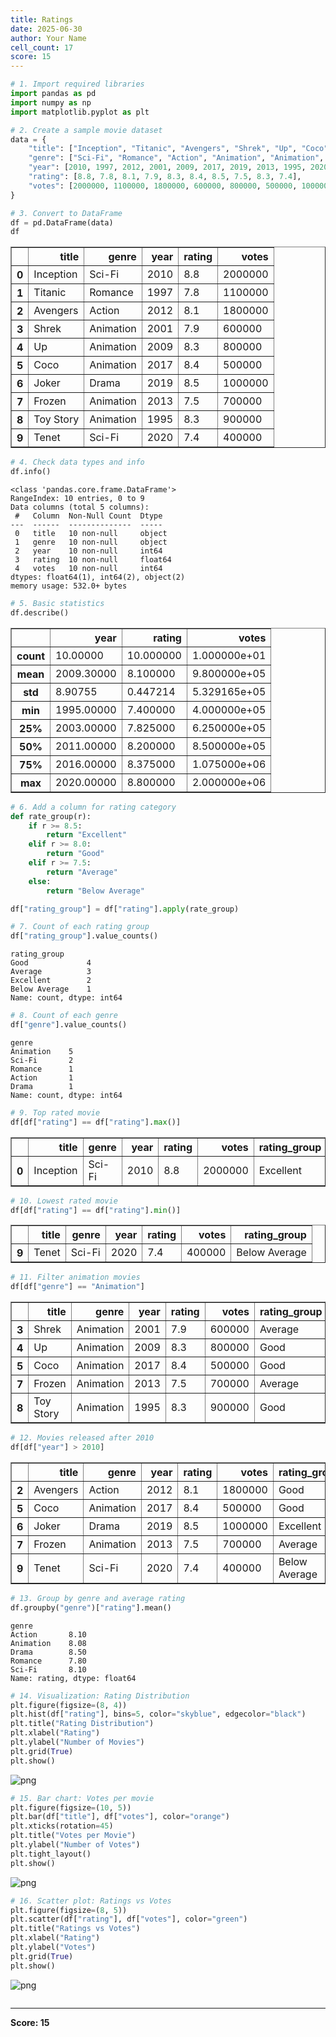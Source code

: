 ```yaml
---
title: Ratings
date: 2025-06-30
author: Your Name
cell_count: 17
score: 15
---
```


```python
# 1. Import required libraries
import pandas as pd
import numpy as np
import matplotlib.pyplot as plt

```


```python
# 2. Create a sample movie dataset
data = {
    "title": ["Inception", "Titanic", "Avengers", "Shrek", "Up", "Coco", "Joker", "Frozen", "Toy Story", "Tenet"],
    "genre": ["Sci-Fi", "Romance", "Action", "Animation", "Animation", "Animation", "Drama", "Animation", "Animation", "Sci-Fi"],
    "year": [2010, 1997, 2012, 2001, 2009, 2017, 2019, 2013, 1995, 2020],
    "rating": [8.8, 7.8, 8.1, 7.9, 8.3, 8.4, 8.5, 7.5, 8.3, 7.4],
    "votes": [2000000, 1100000, 1800000, 600000, 800000, 500000, 1000000, 700000, 900000, 400000]
}

```


```python
# 3. Convert to DataFrame
df = pd.DataFrame(data)
df

```




<div>
<style scoped>
    .dataframe tbody tr th:only-of-type {
        vertical-align: middle;
    }

    .dataframe tbody tr th {
        vertical-align: top;
    }

    .dataframe thead th {
        text-align: right;
    }
</style>
<table border="1" class="dataframe">
  <thead>
    <tr style="text-align: right;">
      <th></th>
      <th>title</th>
      <th>genre</th>
      <th>year</th>
      <th>rating</th>
      <th>votes</th>
    </tr>
  </thead>
  <tbody>
    <tr>
      <th>0</th>
      <td>Inception</td>
      <td>Sci-Fi</td>
      <td>2010</td>
      <td>8.8</td>
      <td>2000000</td>
    </tr>
    <tr>
      <th>1</th>
      <td>Titanic</td>
      <td>Romance</td>
      <td>1997</td>
      <td>7.8</td>
      <td>1100000</td>
    </tr>
    <tr>
      <th>2</th>
      <td>Avengers</td>
      <td>Action</td>
      <td>2012</td>
      <td>8.1</td>
      <td>1800000</td>
    </tr>
    <tr>
      <th>3</th>
      <td>Shrek</td>
      <td>Animation</td>
      <td>2001</td>
      <td>7.9</td>
      <td>600000</td>
    </tr>
    <tr>
      <th>4</th>
      <td>Up</td>
      <td>Animation</td>
      <td>2009</td>
      <td>8.3</td>
      <td>800000</td>
    </tr>
    <tr>
      <th>5</th>
      <td>Coco</td>
      <td>Animation</td>
      <td>2017</td>
      <td>8.4</td>
      <td>500000</td>
    </tr>
    <tr>
      <th>6</th>
      <td>Joker</td>
      <td>Drama</td>
      <td>2019</td>
      <td>8.5</td>
      <td>1000000</td>
    </tr>
    <tr>
      <th>7</th>
      <td>Frozen</td>
      <td>Animation</td>
      <td>2013</td>
      <td>7.5</td>
      <td>700000</td>
    </tr>
    <tr>
      <th>8</th>
      <td>Toy Story</td>
      <td>Animation</td>
      <td>1995</td>
      <td>8.3</td>
      <td>900000</td>
    </tr>
    <tr>
      <th>9</th>
      <td>Tenet</td>
      <td>Sci-Fi</td>
      <td>2020</td>
      <td>7.4</td>
      <td>400000</td>
    </tr>
  </tbody>
</table>
</div>




```python
# 4. Check data types and info
df.info()

```

    <class 'pandas.core.frame.DataFrame'>
    RangeIndex: 10 entries, 0 to 9
    Data columns (total 5 columns):
     #   Column  Non-Null Count  Dtype  
    ---  ------  --------------  -----  
     0   title   10 non-null     object 
     1   genre   10 non-null     object 
     2   year    10 non-null     int64  
     3   rating  10 non-null     float64
     4   votes   10 non-null     int64  
    dtypes: float64(1), int64(2), object(2)
    memory usage: 532.0+ bytes
    


```python
# 5. Basic statistics
df.describe()

```




<div>
<style scoped>
    .dataframe tbody tr th:only-of-type {
        vertical-align: middle;
    }

    .dataframe tbody tr th {
        vertical-align: top;
    }

    .dataframe thead th {
        text-align: right;
    }
</style>
<table border="1" class="dataframe">
  <thead>
    <tr style="text-align: right;">
      <th></th>
      <th>year</th>
      <th>rating</th>
      <th>votes</th>
    </tr>
  </thead>
  <tbody>
    <tr>
      <th>count</th>
      <td>10.00000</td>
      <td>10.000000</td>
      <td>1.000000e+01</td>
    </tr>
    <tr>
      <th>mean</th>
      <td>2009.30000</td>
      <td>8.100000</td>
      <td>9.800000e+05</td>
    </tr>
    <tr>
      <th>std</th>
      <td>8.90755</td>
      <td>0.447214</td>
      <td>5.329165e+05</td>
    </tr>
    <tr>
      <th>min</th>
      <td>1995.00000</td>
      <td>7.400000</td>
      <td>4.000000e+05</td>
    </tr>
    <tr>
      <th>25%</th>
      <td>2003.00000</td>
      <td>7.825000</td>
      <td>6.250000e+05</td>
    </tr>
    <tr>
      <th>50%</th>
      <td>2011.00000</td>
      <td>8.200000</td>
      <td>8.500000e+05</td>
    </tr>
    <tr>
      <th>75%</th>
      <td>2016.00000</td>
      <td>8.375000</td>
      <td>1.075000e+06</td>
    </tr>
    <tr>
      <th>max</th>
      <td>2020.00000</td>
      <td>8.800000</td>
      <td>2.000000e+06</td>
    </tr>
  </tbody>
</table>
</div>




```python
# 6. Add a column for rating category
def rate_group(r):
    if r >= 8.5:
        return "Excellent"
    elif r >= 8.0:
        return "Good"
    elif r >= 7.5:
        return "Average"
    else:
        return "Below Average"

df["rating_group"] = df["rating"].apply(rate_group)

```


```python
# 7. Count of each rating group
df["rating_group"].value_counts()

```




    rating_group
    Good             4
    Average          3
    Excellent        2
    Below Average    1
    Name: count, dtype: int64




```python
# 8. Count of each genre
df["genre"].value_counts()

```




    genre
    Animation    5
    Sci-Fi       2
    Romance      1
    Action       1
    Drama        1
    Name: count, dtype: int64




```python
# 9. Top rated movie
df[df["rating"] == df["rating"].max()]

```




<div>
<style scoped>
    .dataframe tbody tr th:only-of-type {
        vertical-align: middle;
    }

    .dataframe tbody tr th {
        vertical-align: top;
    }

    .dataframe thead th {
        text-align: right;
    }
</style>
<table border="1" class="dataframe">
  <thead>
    <tr style="text-align: right;">
      <th></th>
      <th>title</th>
      <th>genre</th>
      <th>year</th>
      <th>rating</th>
      <th>votes</th>
      <th>rating_group</th>
    </tr>
  </thead>
  <tbody>
    <tr>
      <th>0</th>
      <td>Inception</td>
      <td>Sci-Fi</td>
      <td>2010</td>
      <td>8.8</td>
      <td>2000000</td>
      <td>Excellent</td>
    </tr>
  </tbody>
</table>
</div>




```python
# 10. Lowest rated movie
df[df["rating"] == df["rating"].min()]

```




<div>
<style scoped>
    .dataframe tbody tr th:only-of-type {
        vertical-align: middle;
    }

    .dataframe tbody tr th {
        vertical-align: top;
    }

    .dataframe thead th {
        text-align: right;
    }
</style>
<table border="1" class="dataframe">
  <thead>
    <tr style="text-align: right;">
      <th></th>
      <th>title</th>
      <th>genre</th>
      <th>year</th>
      <th>rating</th>
      <th>votes</th>
      <th>rating_group</th>
    </tr>
  </thead>
  <tbody>
    <tr>
      <th>9</th>
      <td>Tenet</td>
      <td>Sci-Fi</td>
      <td>2020</td>
      <td>7.4</td>
      <td>400000</td>
      <td>Below Average</td>
    </tr>
  </tbody>
</table>
</div>




```python
# 11. Filter animation movies
df[df["genre"] == "Animation"]

```




<div>
<style scoped>
    .dataframe tbody tr th:only-of-type {
        vertical-align: middle;
    }

    .dataframe tbody tr th {
        vertical-align: top;
    }

    .dataframe thead th {
        text-align: right;
    }
</style>
<table border="1" class="dataframe">
  <thead>
    <tr style="text-align: right;">
      <th></th>
      <th>title</th>
      <th>genre</th>
      <th>year</th>
      <th>rating</th>
      <th>votes</th>
      <th>rating_group</th>
    </tr>
  </thead>
  <tbody>
    <tr>
      <th>3</th>
      <td>Shrek</td>
      <td>Animation</td>
      <td>2001</td>
      <td>7.9</td>
      <td>600000</td>
      <td>Average</td>
    </tr>
    <tr>
      <th>4</th>
      <td>Up</td>
      <td>Animation</td>
      <td>2009</td>
      <td>8.3</td>
      <td>800000</td>
      <td>Good</td>
    </tr>
    <tr>
      <th>5</th>
      <td>Coco</td>
      <td>Animation</td>
      <td>2017</td>
      <td>8.4</td>
      <td>500000</td>
      <td>Good</td>
    </tr>
    <tr>
      <th>7</th>
      <td>Frozen</td>
      <td>Animation</td>
      <td>2013</td>
      <td>7.5</td>
      <td>700000</td>
      <td>Average</td>
    </tr>
    <tr>
      <th>8</th>
      <td>Toy Story</td>
      <td>Animation</td>
      <td>1995</td>
      <td>8.3</td>
      <td>900000</td>
      <td>Good</td>
    </tr>
  </tbody>
</table>
</div>




```python
# 12. Movies released after 2010
df[df["year"] > 2010]

```




<div>
<style scoped>
    .dataframe tbody tr th:only-of-type {
        vertical-align: middle;
    }

    .dataframe tbody tr th {
        vertical-align: top;
    }

    .dataframe thead th {
        text-align: right;
    }
</style>
<table border="1" class="dataframe">
  <thead>
    <tr style="text-align: right;">
      <th></th>
      <th>title</th>
      <th>genre</th>
      <th>year</th>
      <th>rating</th>
      <th>votes</th>
      <th>rating_group</th>
    </tr>
  </thead>
  <tbody>
    <tr>
      <th>2</th>
      <td>Avengers</td>
      <td>Action</td>
      <td>2012</td>
      <td>8.1</td>
      <td>1800000</td>
      <td>Good</td>
    </tr>
    <tr>
      <th>5</th>
      <td>Coco</td>
      <td>Animation</td>
      <td>2017</td>
      <td>8.4</td>
      <td>500000</td>
      <td>Good</td>
    </tr>
    <tr>
      <th>6</th>
      <td>Joker</td>
      <td>Drama</td>
      <td>2019</td>
      <td>8.5</td>
      <td>1000000</td>
      <td>Excellent</td>
    </tr>
    <tr>
      <th>7</th>
      <td>Frozen</td>
      <td>Animation</td>
      <td>2013</td>
      <td>7.5</td>
      <td>700000</td>
      <td>Average</td>
    </tr>
    <tr>
      <th>9</th>
      <td>Tenet</td>
      <td>Sci-Fi</td>
      <td>2020</td>
      <td>7.4</td>
      <td>400000</td>
      <td>Below Average</td>
    </tr>
  </tbody>
</table>
</div>




```python
# 13. Group by genre and average rating
df.groupby("genre")["rating"].mean()

```




    genre
    Action       8.10
    Animation    8.08
    Drama        8.50
    Romance      7.80
    Sci-Fi       8.10
    Name: rating, dtype: float64




```python
# 14. Visualization: Rating Distribution
plt.figure(figsize=(8, 4))
plt.hist(df["rating"], bins=5, color="skyblue", edgecolor="black")
plt.title("Rating Distribution")
plt.xlabel("Rating")
plt.ylabel("Number of Movies")
plt.grid(True)
plt.show()

```


    
![png](/pynotes/images/ratings_13_0.png)
    



```python
# 15. Bar chart: Votes per movie
plt.figure(figsize=(10, 5))
plt.bar(df["title"], df["votes"], color="orange")
plt.xticks(rotation=45)
plt.title("Votes per Movie")
plt.ylabel("Number of Votes")
plt.tight_layout()
plt.show()

```


    
![png](/pynotes/images/ratings_14_0.png)
    



```python
# 16. Scatter plot: Ratings vs Votes
plt.figure(figsize=(8, 5))
plt.scatter(df["rating"], df["votes"], color="green")
plt.title("Ratings vs Votes")
plt.xlabel("Rating")
plt.ylabel("Votes")
plt.grid(True)
plt.show()

```


    
![png](/pynotes/images/ratings_15_0.png)
    



```python

```


---
**Score: 15**